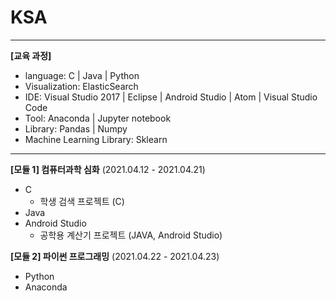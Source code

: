# KSA

---

**[교육 과정]**

- language: C | Java | Python
- Visualization: ElasticSearch 
- IDE: Visual Studio 2017 | Eclipse | Android Studio |  Atom  | Visual Studio Code
- Tool:  Anaconda | Jupyter notebook
- Library: Pandas | Numpy 
- Machine Learning Library: Sklearn

---

**[모듈 1] 컴퓨터과학 심화**
(2021.04.12 - 2021.04.21)

- C
  - 학생 검색 프로젝트 (C)
- Java
- Android Studio
  - 공학용 계산기 프로젝트 (JAVA, Android Studio)


**[모듈 2] 파이썬 프로그래밍**
(2021.04.22 - 2021.04.23)

- Python
- Anaconda
